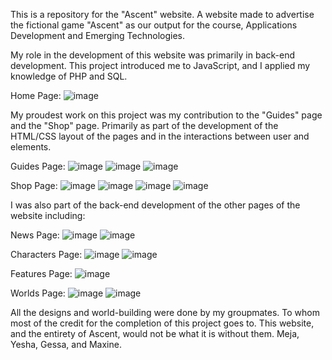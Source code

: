 This is a repository for the "Ascent" website. A website made to advertise the fictional game "Ascent" as our output for the course, Applications Development and Emerging Technologies.

My role in the development of this website was primarily in back-end development. This project introduced me to JavaScript, and I applied my knowledge of PHP and SQL.

Home Page:
![image](https://github.com/user-attachments/assets/d971be23-d5db-437a-8963-33f5fbcd9b75)

My proudest work on this project was my contribution to the "Guides" page and the "Shop" page. Primarily as part of the development of the HTML/CSS layout of the pages and in the interactions between user and elements. 

Guides Page:
![image](https://github.com/user-attachments/assets/7c0611c5-340a-40d0-95c4-015aeef4afc3)
![image](https://github.com/user-attachments/assets/48c7fa5c-84db-450e-b9a2-dbd286ae592b)
![image](https://github.com/user-attachments/assets/bc9e59c0-4f10-47b8-8aed-e1e2a3b262f8)

Shop Page:
![image](https://github.com/user-attachments/assets/52c54d20-c534-4ac1-a39b-9abb4df7b6b5)
![image](https://github.com/user-attachments/assets/b5bf3f67-90c5-4575-8b64-225ff97b2864)
![image](https://github.com/user-attachments/assets/2565ee00-0c78-498e-8fbf-a13969f22c5b)
![image](https://github.com/user-attachments/assets/8d069647-4828-4cfd-adc8-74a842a1e457)

I was also part of the back-end development of the other pages of the website including:

News Page:
![image](https://github.com/user-attachments/assets/ad9c326a-8eed-41b0-a3b4-5a7e3b328251)
![image](https://github.com/user-attachments/assets/31431b8a-9be4-4ee7-bd9b-360b9d578ab9)

Characters Page:
![image](https://github.com/user-attachments/assets/f3ef9510-49f7-48d4-8fb0-2d3a5aaa06b7)
![image](https://github.com/user-attachments/assets/08b01ad9-d604-4778-9301-53f3d3dc36da)

Features Page:
![image](https://github.com/user-attachments/assets/2fcc2a01-2df0-45c0-95a6-92f45c43cbb8)

Worlds Page:
![image](https://github.com/user-attachments/assets/72ba9b13-621e-409c-89f9-643e650f0d62)
![image](https://github.com/user-attachments/assets/ddd8f9b8-d661-4a61-92cd-133fff463775)


All the designs and world-building were done by my groupmates. To whom most of the credit for the completion of this project goes to. This website, and the entirety of Ascent, would not be what it is without them. Meja, Yesha, Gessa, and Maxine.
